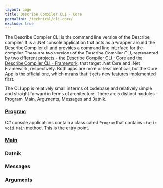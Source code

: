 ```yaml
---
layout: page
title: Describe Compiler CLI - Core
permalink: /technical/cli-core/
exclude: true
---
```

The Describe Compiler CLI is the command line version of the Describe compiler. It is a .Net console application that acts as a wrapper around the Describe Compiler dll and provides a command line interface for the compiler. There are two versions of the Describe Compiler CLI, represented by two different projects - the [Describe Compiler CLI - Core](/DescribeDocumentation/technical/cli-core) and the [Describe Compiler CLI - Framework](/DescribeDocumentation/technical/cli-framework), that target .Net Core and .Net Framework, respectively. Both apps are more or less identical, but the Core App is the official one, which means that it gets new features implemented first.

The CLI app is relatively small in terms of codebase and relatively simple and straight forward in terms of architecture.
There are 5 distinct modules - Program, Main, Arguments, Messages and Datnik.

### [Program](/DescribeDocumentation/technical/cli-core/program)
C# console applications contain a class called ```Program``` that contains ```static void Main``` method. This is the entry point. 

### [Main]()
### Datnik
### Messages
### Arguments
